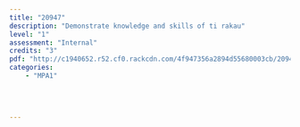 ```yaml
---
title: "20947"
description: "Demonstrate knowledge and skills of ti rakau"
level: "1"
assessment: "Internal"
credits: "3"
pdf: "http://c1940652.r52.cf0.rackcdn.com/4f947356a2894d55680003cb/20947+.pdf"
categories:
    - "MPA1"
    
    
    
    
---
```

